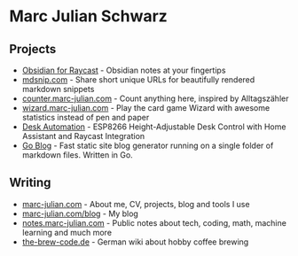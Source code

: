 # Marc Julian Schwarz

## Projects
- [Obsidian for Raycast](https://www.raycast.com/marcjulian/obsidian) - Obsidian notes at your fingertips
- [mdsnip.com](https://mdsnip.com/) - Share short unique URLs for beautifully rendered markdown snippets
- [counter.marc-julian.com](https://counter.marc-julian.com/) - Count anything here, inspired by Alltagszähler
- [wizard.marc-julian.com](https://wizard.marc-julian.com/) - Play the card game Wizard with awesome statistics instead of pen and paper
- [Desk Automation](https://github.com/marcjulianschwarz/ha-desk-automation) - ESP8266 Height-Adjustable Desk Control with Home Assistant and Raycast Integration
- [Go Blog](https://github.com/marcjulianschwarz/go-blog) - Fast static site blog generator running on a single folder of markdown files. Written in Go.


## Writing
- [marc-julian.com](https://marc-julian.com/) - About me, CV, projects, blog and tools I use
- [marc-julian.com/blog](https://marc-julian.com/blog) - My blog
- [notes.marc-julian.com](https://notes.marc-julian.com/) - Public notes about tech, coding, math, machine learning and much more
- [the-brew-code.de](https://the-brew-code.de) - German wiki about hobby coffee brewing
